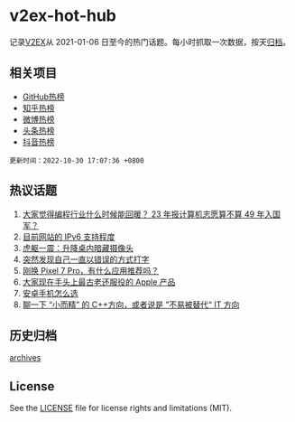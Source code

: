 # v2ex-hot-hub

 记录[V2EX](https://www.v2ex.com/)从 2021-01-06 日至今的热门话题。每小时抓取一次数据，按天[归档](archives)。
 
 ## 相关项目

- [GitHub热榜](https://github.com/snaildev/github-hot-hub)
- [知乎热榜](https://github.com/snaildev/zhihu-hot-hub)
- [微博热榜](https://github.com/snaildev/weibo-hot-hub)
- [头条热榜](https://github.com/snaildev/toutiao-hot-hub)
- [抖音热榜](https://github.com/snaildev/douyin-hot-hub)


 `更新时间：2022-10-30 17:07:36 +0800`

## 热议话题

1. [大家觉得编程行业什么时候能回暖？ 23 年报计算机志愿算不算 49 年入国军？](https://www.v2ex.com/t/891043)
1. [目前网站的 IPv6 支持程度](https://www.v2ex.com/t/891068)
1. [虎躯一震：升降桌内暗藏摄像头](https://www.v2ex.com/t/891101)
1. [突然发现自己一直以错误的方式打字](https://www.v2ex.com/t/891131)
1. [刚换 Pixel 7 Pro，有什么应用推荐吗？](https://www.v2ex.com/t/891065)
1. [大家现在手头上最古老还服役的 Apple 产品](https://www.v2ex.com/t/891165)
1. [安卓手机怎么选](https://www.v2ex.com/t/891114)
1. [聊一下 “小而精” 的 C++方向，或者说是 ”不易被替代“ IT 方向](https://www.v2ex.com/t/891097)

## 历史归档

[archives](archives)

## License

See the [LICENSE](LICENSE) file for license rights and limitations (MIT).
